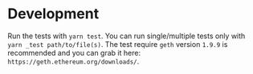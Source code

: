 
# Development

Run the tests with `yarn test`.
You can run single/multiple tests only with `yarn _test path/to/file(s)`.
The test require `geth` version `1.9.9` is recommended and you can grab it here: `https://geth.ethereum.org/downloads/`.
